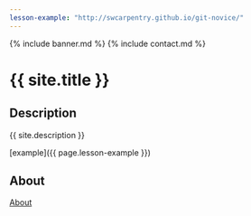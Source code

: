 ```yaml
---
lesson-example: "http://swcarpentry.github.io/git-novice/"
---
```


{% include banner.md %}
{% include contact.md %}

# {{ site.title }}

## Description
{{ site.description }}

[example]({{ page.lesson-example }})

## About
[About](about.md)

